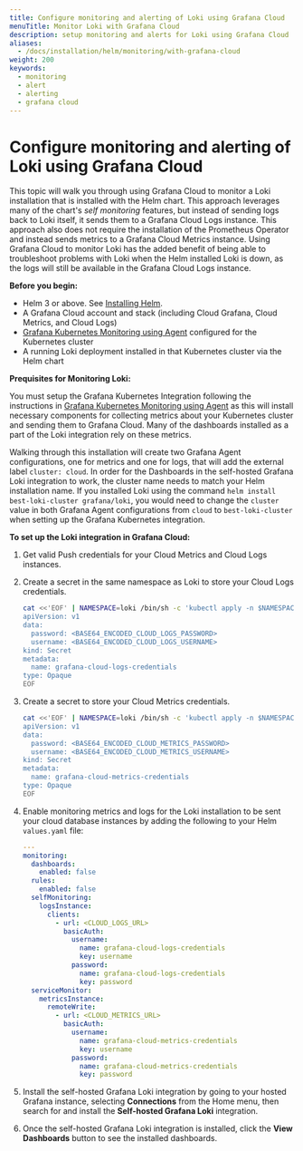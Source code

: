 ```yaml
---
title: Configure monitoring and alerting of Loki using Grafana Cloud
menuTitle: Monitor Loki with Grafana Cloud
description: setup monitoring and alerts for Loki using Grafana Cloud
aliases:
  - /docs/installation/helm/monitoring/with-grafana-cloud
weight: 200
keywords:
  - monitoring
  - alert
  - alerting
  - grafana cloud
---
```


# Configure monitoring and alerting of Loki using Grafana Cloud

This topic will walk you through using Grafana Cloud to monitor a Loki installation that is installed with the Helm chart. This approach leverages many of the chart's _self monitoring_ features, but instead of sending logs back to Loki itself, it sends them to a Grafana Cloud Logs instance. This approach also does not require the installation of the Prometheus Operator and instead sends metrics to a Grafana Cloud Metrics instance. Using Grafana Cloud to monitor Loki has the added benefit of being able to troubleshoot problems with Loki when the Helm installed Loki is down, as the logs will still be available in the Grafana Cloud Logs instance.

**Before you begin:**

- Helm 3 or above. See [Installing Helm](https://helm.sh/docs/intro/install/).
- A Grafana Cloud account and stack (including Cloud Grafana, Cloud Metrics, and Cloud Logs)
- [Grafana Kubernetes Monitoring using Agent](/docs/grafana-cloud/kubernetes-monitoring/configuration/config-k8s-agent-guide/) configured for the Kubernetes cluster
- A running Loki deployment installed in that Kubernetes cluster via the Helm chart

**Prequisites for Monitoring Loki:**

You must setup the Grafana Kubernetes Integration following the instructions in [Grafana Kubernetes Monitoring using Agent](/docs/grafana-cloud/kubernetes-monitoring/configuration/config-k8s-agent-guide/) as this will install necessary components for collecting metrics about your Kubernetes cluster and sending them to Grafana Cloud. Many of the dashboards installed as a part of the Loki integration rely on these metrics.

Walking through this installation will create two Grafana Agent configurations, one for metrics and one for logs, that will add the external label `cluster: cloud`. In order for the Dashboards in the self-hosted Grafana Loki integration to work, the cluster name needs to match your Helm installation name. If you installed Loki using the command `helm install best-loki-cluster grafana/loki`, you would need to change the `cluster` value in both Grafana Agent configurations from `cloud` to `best-loki-cluster` when setting up the Grafana Kubernetes integration.

**To set up the Loki integration in Grafana Cloud:**

1. Get valid Push credentials for your Cloud Metrics and Cloud Logs instances.
1. Create a secret in the same namespace as Loki to store your Cloud Logs credentials.

   ```bash
   cat <<'EOF' | NAMESPACE=loki /bin/sh -c 'kubectl apply -n $NAMESPACE -f -'
   apiVersion: v1
   data:
     password: <BASE64_ENCODED_CLOUD_LOGS_PASSWORD>
     username: <BASE64_ENCODED_CLOUD_LOGS_USERNAME>
   kind: Secret
   metadata:
     name: grafana-cloud-logs-credentials
   type: Opaque
   EOF
   ```

1. Create a secret to store your Cloud Metrics credentials.

   ```bash
   cat <<'EOF' | NAMESPACE=loki /bin/sh -c 'kubectl apply -n $NAMESPACE -f -'
   apiVersion: v1
   data:
     password: <BASE64_ENCODED_CLOUD_METRICS_PASSWORD>
     username: <BASE64_ENCODED_CLOUD_METRICS_USERNAME>
   kind: Secret
   metadata:
     name: grafana-cloud-metrics-credentials
   type: Opaque
   EOF
   ```

1. Enable monitoring metrics and logs for the Loki installation to be sent your cloud database instances by adding the following to your Helm `values.yaml` file:

   ```yaml
   ---
   monitoring:
     dashboards:
       enabled: false
     rules:
       enabled: false
     selfMonitoring:
       logsInstance:
         clients:
           - url: <CLOUD_LOGS_URL>
             basicAuth:
               username:
                 name: grafana-cloud-logs-credentials
                 key: username
               password:
                 name: grafana-cloud-logs-credentials
                 key: password
     serviceMonitor:
       metricsInstance:
         remoteWrite:
           - url: <CLOUD_METRICS_URL>
             basicAuth:
               username:
                 name: grafana-cloud-metrics-credentials
                 key: username
               password:
                 name: grafana-cloud-metrics-credentials
                 key: password
   ```

1. Install the self-hosted Grafana Loki integration by going to your hosted Grafana instance, selecting **Connections** from the Home menu, then search for and install the **Self-hosted Grafana Loki** integration.

1. Once the self-hosted Grafana Loki integration is installed, click the **View Dashboards** button to see the installed dashboards.
